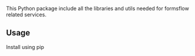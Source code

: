 This Python package include all the libraries and utils needed for formsflow related services.

## Usage

Install using pip